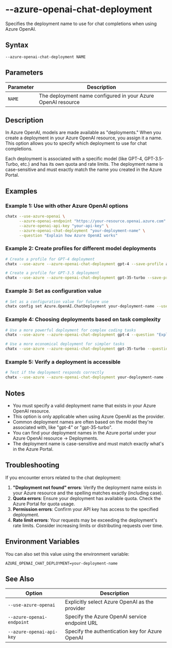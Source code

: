 # --azure-openai-chat-deployment

Specifies the deployment name to use for chat completions when using Azure OpenAI.

## Syntax

```
--azure-openai-chat-deployment NAME
```

## Parameters

| Parameter | Description |
|-----------|-------------|
| `NAME` | The deployment name configured in your Azure OpenAI resource |

## Description

In Azure OpenAI, models are made available as "deployments." When you create a deployment in your Azure OpenAI resource, you assign it a name. This option allows you to specify which deployment to use for chat completions.

Each deployment is associated with a specific model (like GPT-4, GPT-3.5-Turbo, etc.) and has its own quota and rate limits. The deployment name is case-sensitive and must exactly match the name you created in the Azure Portal.

## Examples

### Example 1: Use with other Azure OpenAI options

```bash
chatx --use-azure-openai \
      --azure-openai-endpoint "https://your-resource.openai.azure.com" \
      --azure-openai-api-key "your-api-key" \
      --azure-openai-chat-deployment "your-deployment-name" \
      --question "Explain how Azure OpenAI works"
```

### Example 2: Create profiles for different model deployments

```bash
# Create a profile for GPT-4 deployment
chatx --use-azure --azure-openai-chat-deployment gpt-4 --save-profile azure-gpt4

# Create a profile for GPT-3.5 deployment
chatx --use-azure --azure-openai-chat-deployment gpt-35-turbo --save-profile azure-gpt35
```

### Example 3: Set as configuration value

```bash
# Set as a configuration value for future use
chatx config set Azure.OpenAI.ChatDeployment your-deployment-name --user
```

### Example 4: Choosing deployments based on task complexity

```bash
# Use a more powerful deployment for complex coding tasks
chatx --use-azure --azure-openai-chat-deployment gpt-4 --question "Explain how to implement a B-tree in Python"

# Use a more economical deployment for simpler tasks
chatx --use-azure --azure-openai-chat-deployment gpt-35-turbo --question "What's the weather like today?"
```

### Example 5: Verify a deployment is accessible

```bash
# Test if the deployment responds correctly
chatx --use-azure --azure-openai-chat-deployment your-deployment-name --question "Respond with 'Hello' if you can hear me"
```

## Notes

- You must specify a valid deployment name that exists in your Azure OpenAI resource.
- This option is only applicable when using Azure OpenAI as the provider.
- Common deployment names are often based on the model they're associated with, like "gpt-4" or "gpt-35-turbo".
- You can find your deployment names in the Azure portal under your Azure OpenAI resource → Deployments.
- The deployment name is case-sensitive and must match exactly what's in the Azure Portal.

## Troubleshooting

If you encounter errors related to the chat deployment:

1. **"Deployment not found" errors**: Verify the deployment name exists in your Azure resource and the spelling matches exactly (including case).
2. **Quota errors**: Ensure your deployment has available quota. Check the Azure Portal for quota usage.
3. **Permission errors**: Confirm your API key has access to the specified deployment.
4. **Rate limit errors**: Your requests may be exceeding the deployment's rate limits. Consider increasing limits or distributing requests over time.

## Environment Variables

You can also set this value using the environment variable:

```
AZURE_OPENAI_CHAT_DEPLOYMENT=your-deployment-name
```

## See Also

| Option | Description |
|--------|-------------|
| `--use-azure-openai` | Explicitly select Azure OpenAI as the provider |
| `--azure-openai-endpoint` | Specify the Azure OpenAI service endpoint URL |
| `--azure-openai-api-key` | Specify the authentication key for Azure OpenAI |